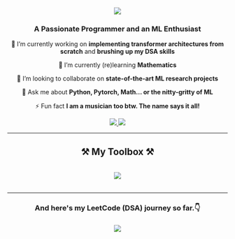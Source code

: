 <h1 align="center">
    <img src="https://readme-typing-svg.herokuapp.com/?font=Monospace&size=35&center=true&vCenter=true&width=500&height=70&duration=4000&lines=Hello+World!+👋;+This+is+Rhythm!;" />
</h1>

<h3 align="center">A Passionate Programmer and an ML Enthusiast </h3>

<div align="center">
  
 🔭 I’m currently working on **implementing transformer architectures from scratch** and **brushing up my DSA skills** 
 
 🌱 I’m currently (re)learning **Mathematics**

 👯 I’m looking to collaborate on **state-of-the-art ML research projects**
 
💬 Ask me about **Python, Pytorch, Math... or the nitty-gritty of ML**

⚡ Fun fact **I am a musician too btw. The name says it all!**

 </div>
 
<div align="center"> 
  <a href="duttarhythm18@gmail.com">
    <img src="https://img.shields.io/badge/Gmail-333333?style=for-the-badge&logo=gmail&logoColor=red" />
  </a>
  <a href="https://www.linkedin.com/in/rhythm-d-807004246/" target="_blank">
    <img src="https://img.shields.io/badge/LinkedIn-0077B5?style=for-the-badge&logo=linkedin&logoColor=white" target="_blank" />
  </a>
</div>

<hr/>
 
<h2 align="center">⚒️ My Toolbox ⚒️</h2>
<br/>
<div align="center">
    <img src="https://skillicons.dev/icons?i=python,cpp,java,pytorch,tensorflow,sklearn,flask,opencv,mysql,mongodb,vscode,visualstudio" /><br>
</div>

<br/>
<hr/>

<div align="center">
    <h3>And here's my LeetCode (DSA) journey so far.👇<h3>
    <a href="https://leetcode.com/u/rhythmd18/">
        <img src="https://leetcard.jacoblin.cool/rhythmd18?ext=heatmap">
    </a>
</div>
